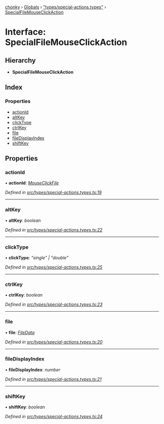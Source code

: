 [chonky](../README.md) › [Globals](../globals.md) › ["types/special-actions.types"](../modules/_types_special_actions_types_.md) › [SpecialFileMouseClickAction](_types_special_actions_types_.specialfilemouseclickaction.md)

# Interface: SpecialFileMouseClickAction

## Hierarchy

* **SpecialFileMouseClickAction**

## Index

### Properties

* [actionId](_types_special_actions_types_.specialfilemouseclickaction.md#actionid)
* [altKey](_types_special_actions_types_.specialfilemouseclickaction.md#altkey)
* [clickType](_types_special_actions_types_.specialfilemouseclickaction.md#clicktype)
* [ctrlKey](_types_special_actions_types_.specialfilemouseclickaction.md#ctrlkey)
* [file](_types_special_actions_types_.specialfilemouseclickaction.md#file)
* [fileDisplayIndex](_types_special_actions_types_.specialfilemouseclickaction.md#filedisplayindex)
* [shiftKey](_types_special_actions_types_.specialfilemouseclickaction.md#shiftkey)

## Properties

###  actionId

• **actionId**: *[MouseClickFile](../enums/_types_special_actions_types_.specialaction.md#mouseclickfile)*

*Defined in [src/types/special-actions.types.ts:19](https://github.com/TimboKZ/Chonky/blob/5b9fbdf/src/types/special-actions.types.ts#L19)*

___

###  altKey

• **altKey**: *boolean*

*Defined in [src/types/special-actions.types.ts:22](https://github.com/TimboKZ/Chonky/blob/5b9fbdf/src/types/special-actions.types.ts#L22)*

___

###  clickType

• **clickType**: *"single" | "double"*

*Defined in [src/types/special-actions.types.ts:25](https://github.com/TimboKZ/Chonky/blob/5b9fbdf/src/types/special-actions.types.ts#L25)*

___

###  ctrlKey

• **ctrlKey**: *boolean*

*Defined in [src/types/special-actions.types.ts:23](https://github.com/TimboKZ/Chonky/blob/5b9fbdf/src/types/special-actions.types.ts#L23)*

___

###  file

• **file**: *[FileData](_types_files_types_.filedata.md)*

*Defined in [src/types/special-actions.types.ts:20](https://github.com/TimboKZ/Chonky/blob/5b9fbdf/src/types/special-actions.types.ts#L20)*

___

###  fileDisplayIndex

• **fileDisplayIndex**: *number*

*Defined in [src/types/special-actions.types.ts:21](https://github.com/TimboKZ/Chonky/blob/5b9fbdf/src/types/special-actions.types.ts#L21)*

___

###  shiftKey

• **shiftKey**: *boolean*

*Defined in [src/types/special-actions.types.ts:24](https://github.com/TimboKZ/Chonky/blob/5b9fbdf/src/types/special-actions.types.ts#L24)*
